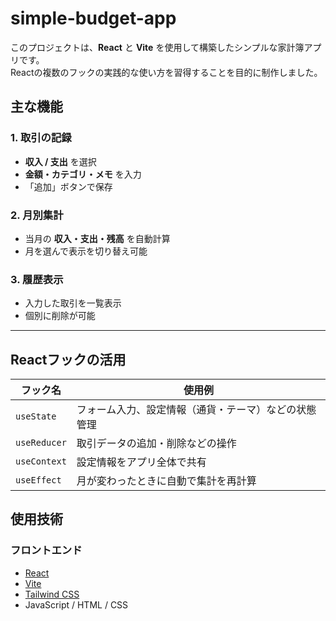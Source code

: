 # simple-budget-app

このプロジェクトは、**React** と **Vite** を使用して構築したシンプルな家計簿アプリです。  
Reactの複数のフックの実践的な使い方を習得することを目的に制作しました。

## 主な機能

### 1. 取引の記録
- **収入 / 支出** を選択
- **金額・カテゴリ・メモ** を入力
- 「追加」ボタンで保存

### 2. 月別集計
- 当月の **収入・支出・残高** を自動計算
- 月を選んで表示を切り替え可能

### 3. 履歴表示
- 入力した取引を一覧表示
- 個別に削除が可能

---

## Reactフックの活用

| フック名      | 使用例                                        |
|---------------|-----------------------------------------------|
| `useState`    | フォーム入力、設定情報（通貨・テーマ）などの状態管理 |
| `useReducer`  | 取引データの追加・削除などの操作               |
| `useContext`  | 設定情報をアプリ全体で共有                     |
| `useEffect`   | 月が変わったときに自動で集計を再計算           |


## 使用技術

### フロントエンド

- [React](https://reactjs.org/)
- [Vite](https://vitejs.dev/)
- [Tailwind CSS](https://tailwindcss.com/)
- JavaScript / HTML / CSS